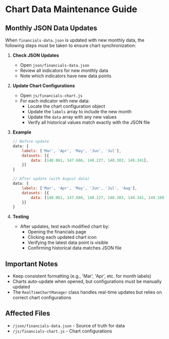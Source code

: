 # Chart Data Maintenance Guide

## Monthly JSON Data Updates

When `financials-data.json` is updated with new monthly data, the following steps must be taken to ensure chart synchronization:

1. **Check JSON Updates**
   - Open `json/financials-data.json`
   - Review all indicators for new monthly data
   - Note which indicators have new data points

2. **Update Chart Configurations**
   - Open `js/financials-chart.js`
   - For each indicator with new data:
     - Locate the chart configuration object
     - Update the `labels` array to include the new month
     - Update the `data` array with any new values
     - Verify all historical values match exactly with the JSON file

3. **Example**
   ```javascript
   // Before update
   data: {
       labels: ['Mar', 'Apr', 'May', 'Jun', 'Jul'],
       datasets: [{
           data: [148.061, 147.686, 148.227, 148.303, 149.341],
       }]
   }

   // After update (with August data)
   data: {
       labels: ['Mar', 'Apr', 'May', 'Jun', 'Jul', 'Aug'],
       datasets: [{
           data: [148.061, 147.686, 148.227, 148.303, 149.341, 149.160],
       }]
   }
   ```

4. **Testing**
   - After updates, test each modified chart by:
     - Opening the financials page
     - Clicking each updated chart icon
     - Verifying the latest data point is visible
     - Confirming historical data matches JSON file

## Important Notes

- Keep consistent formatting (e.g., 'Mar', 'Apr', etc. for month labels)
- Charts auto-update when opened, but configurations must be manually updated
- The `RealTimeChartManager` class handles real-time updates but relies on correct chart configurations

## Affected Files

- `/json/financials-data.json` - Source of truth for data
- `/js/financials-chart.js` - Chart configurations
